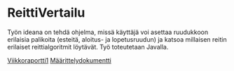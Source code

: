 # ReittiVertailu

Työn ideana on tehdä ohjelma, missä käyttäjä voi asettaa ruudukkoon erilaisia 
palikoita (esteitä, aloitus- ja lopetusruudun) ja katsoa millaisen reitin
erilaiset reittialgoritmit löytävät. Työ toteutetaan Javalla.

[Viikkoraportti1](Dokumentaatio/Viikkoraportti1.md)
[Määrittelydokumentti](Dokumentaatio/Maarittelydokumentti.md)

